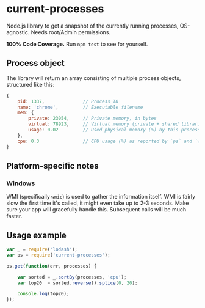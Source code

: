 # current-processes
Node.js library to get a snapshot of the currently running processes, OS-agnostic. Needs root/Admin permissions.

**100% Code Coverage.** Run `npm test` to see for yourself.

## Process object
The library will return an array consisting of multiple process objects, structured like this:
```js
{
    pid: 1337,              // Process ID
    name: 'chrome',         // Executable filename
    mem: {
        private: 23054,     // Private memory, in bytes
        virtual: 78923,     // Virtual memory (private + shared libraries + swap space), in bytes
        usage: 0.02    	    // Used physical memory (%) by this process
    },
    cpu: 0.3                // CPU usage (%) as reported by `ps` and `wmic`
}
```

## Platform-specific notes
### Windows
WMI (specifically `wmic`) is used to gather the information itself. WMI is fairly slow the first time it's called, it
might even take up to 2-3 seconds. Make sure your app will gracefully handle this. Subsequent calls will be much faster.

## Usage example
```js
var _ = require('lodash');
var ps = require('current-processes');

ps.get(function(err, processes) {

    var sorted = _.sortBy(processes, 'cpu');
    var top20  = sorted.reverse().splice(0, 20);

    console.log(top20);
});
```
